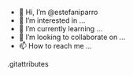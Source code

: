 - 👋 Hi, I’m @estefaniparro
- 👀 I’m interested in ...
- 🌱 I’m currently learning ...
- 💞️ I’m looking to collaborate on ...
- 📫 How to reach me ...

<!---
estefaniparro/estefaniparro is a ✨ special ✨ repository because its `README.md` (this file) appears on your GitHub profile.
You can click the Preview link to take a look at your changes.
--->
.gitattributes
